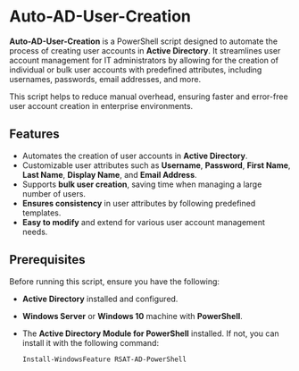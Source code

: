# Auto-AD-User-Creation

**Auto-AD-User-Creation** is a PowerShell script designed to automate the process of creating user accounts in **Active Directory**. It streamlines user account management for IT administrators by allowing for the creation of individual or bulk user accounts with predefined attributes, including usernames, passwords, email addresses, and more.

This script helps to reduce manual overhead, ensuring faster and error-free user account creation in enterprise environments.

## Features

- Automates the creation of user accounts in **Active Directory**.
- Customizable user attributes such as **Username**, **Password**, **First Name**, **Last Name**, **Display Name**, and **Email Address**.
- Supports **bulk user creation**, saving time when managing a large number of users.
- **Ensures consistency** in user attributes by following predefined templates.
- **Easy to modify** and extend for various user account management needs.

## Prerequisites

Before running this script, ensure you have the following:

- **Active Directory** installed and configured.
- **Windows Server** or **Windows 10** machine with **PowerShell**.
- The **Active Directory Module for PowerShell** installed. If not, you can install it with the following command:

  ```powershell
  Install-WindowsFeature RSAT-AD-PowerShell
